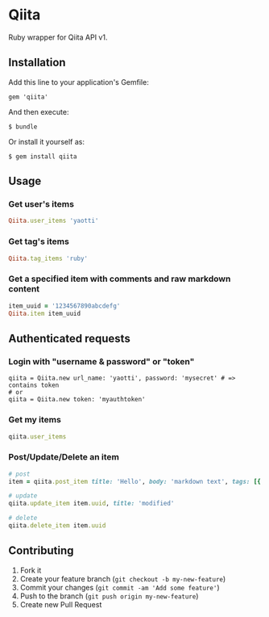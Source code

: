 # Qiita

Ruby wrapper for Qiita API v1.

## Installation

Add this line to your application's Gemfile:

    gem 'qiita'

And then execute:

    $ bundle

Or install it yourself as:

    $ gem install qiita

## Usage

### Get user's items
```ruby
Qiita.user_items 'yaotti'
```

### Get tag's items
```ruby
Qiita.tag_items 'ruby'
```

### Get a specified item with comments and raw markdown content
```ruby
item_uuid = '1234567890abcdefg'
Qiita.item item_uuid
```


## Authenticated requests

### Login with "username & password" or "token"
```
qiita = Qiita.new url_name: 'yaotti', password: 'mysecret' # => contains token
# or
qiita = Qiita.new token: 'myauthtoken'
```

### Get my items
```ruby
qiita.user_items
```

### Post/Update/Delete an item
```ruby
# post
item = qiita.post_item title: 'Hello', body: 'markdown text', tags: [{ name: 'ruby', versions: %w[1.9.2 1.9.3] }], private: false

# update
qiita.update_item item.uuid, title: 'modified'

# delete
qiita.delete_item item.uuid
```

## Contributing

1. Fork it
2. Create your feature branch (`git checkout -b my-new-feature`)
3. Commit your changes (`git commit -am 'Add some feature'`)
4. Push to the branch (`git push origin my-new-feature`)
5. Create new Pull Request
